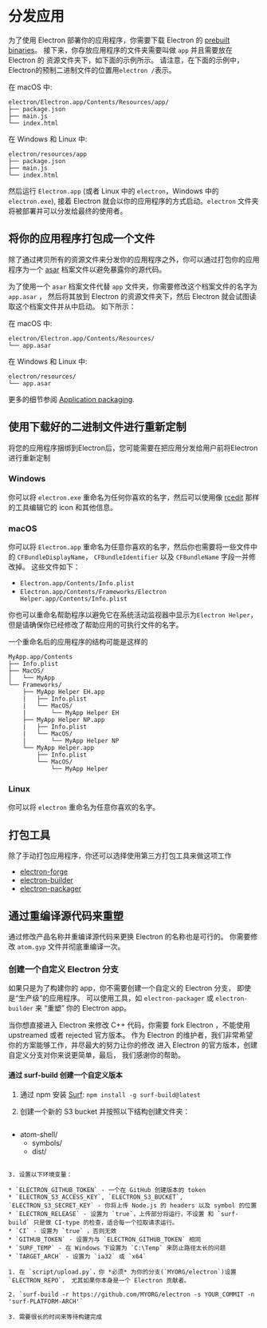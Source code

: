 # 分发应用

为了使用 Electron 部署你的应用程序，你需要下载 Electron 的 [prebuilt binaries](https://github.com/electron/electron/releases)。 接下来，你存放应用程序的文件夹需要叫做 `app` 并且需要放在 Electron 的 资源文件夹下，如下面的示例所示。 请注意，在下面的示例中，Electron的预制二进制文件的位置用`electron /`表示。

在 macOS 中:

```text
electron/Electron.app/Contents/Resources/app/
├── package.json
├── main.js
└── index.html
```

在 Windows 和 Linux 中:

```text
electron/resources/app
├── package.json
├── main.js
└── index.html
```

然后运行 `Electron.app` (或者 Linux 中的 `electron`，Windows 中的 `electron.exe`), 接着 Electron 就会以你的应用程序的方式启动。`electron` 文件夹将被部署并可以分发给最终的使用者。

## 将你的应用程序打包成一个文件

除了通过拷贝所有的资源文件来分发你的应用程序之外，你可以通过打包你的应用程序为一个 [asar](https://github.com/electron/asar) 档案文件以避免暴露你的源代码。

为了使用一个 `asar` 档案文件代替 `app` 文件夹，你需要修改这个档案文件的名字为 `app.asar` ， 然后将其放到 Electron 的资源文件夹下，然后 Electron 就会试图读取这个档案文件并从中启动。 如下所示：

在 macOS 中:

```text
electron/Electron.app/Contents/Resources/
└── app.asar
```

在 Windows 和 Linux 中:

```text
electron/resources/
└── app.asar
```

更多的细节参阅 [Application packaging](application-packaging.md).

## 使用下载好的二进制文件进行重新定制

将您的应用程序捆绑到Electron后，您可能需要在把应用分发给用户前将Electron进行重新定制

### Windows

你可以将 `electron.exe` 重命名为任何你喜欢的名字，然后可以使用像 [rcedit](https://github.com/atom/rcedit) 那样的工具编辑它的 icon 和其他信息。

### macOS

你可以将 `Electron.app` 重命名为任意你喜欢的名字，然后你也需要将一些文件中的 `CFBundleDisplayName`， `CFBundleIdentifier` 以及 `CFBundleName` 字段一并修改掉。 这些文件如下：

* `Electron.app/Contents/Info.plist`
* `Electron.app/Contents/Frameworks/Electron Helper.app/Contents/Info.plist`

你也可以重命名帮助程序以避免它在系统活动监视器中显示为`Electron Helper`， 但是请确保你已经修改了帮助应用的可执行文件的名字。

一个重命名后的应用程序的结构可能是这样的

```text
MyApp.app/Contents
├── Info.plist
├── MacOS/
│   └── MyApp
└── Frameworks/
    ├── MyApp Helper EH.app
    |   ├── Info.plist
    |   └── MacOS/
    |       └── MyApp Helper EH
    ├── MyApp Helper NP.app
    |   ├── Info.plist
    |   └── MacOS/
    |       └── MyApp Helper NP
    └── MyApp Helper.app
        ├── Info.plist
        └── MacOS/
            └── MyApp Helper
```

### Linux

你可以将 `electron` 重命名为任意你喜欢的名字。

## 打包工具

除了手动打包应用程序，你还可以选择使用第三方打包工具来做这项工作

* [electron-forge](https://github.com/electron-userland/electron-forge)
* [electron-builder](https://github.com/electron-userland/electron-builder)
* [electron-packager](https://github.com/electron-userland/electron-packager)

## 通过重编译源代码来重塑

通过修改产品名称并重编译源代码来更换 Electron 的名称也是可行的。 你需要修改 `atom.gyp` 文件并彻底重编译一次。

### 创建一个自定义 Electron 分支

如果只是为了构建你的 app，你不需要创建一个自定义的 Electron 分支， 即使是“生产级”的应用程序。 可以使用工具，如 `electron-packager` 或 `electron-builder` 来 “重塑” 你的 Electron app。

当你想直接进入 Electron 来修改 C++ 代码，你需要 fork Electron ，不能使用 upstreamed 或者 rejected 官方版本。 作为 Electron 的维护者，我们非常希望 你的方案能够工作，并尽最大的努力让你的修改 进入 Electron 的官方版本，创建自定义分支对你来说更简单，最后， 我们感谢你的帮助。

#### 通过 surf-build 创建一个自定义版本

1. 通过 npm 安装 [Surf](https://github.com/surf-build/surf): `npm install -g surf-build@latest`

2. 创建一个新的 S3 bucket 并按照以下结构创建文件夹：
    
    ```sh
- atom-shell/
  - symbols/
  - dist/
```

3. 设置以下环境变量：

* `ELECTRON_GITHUB_TOKEN` - 一个在 GitHub 创建版本的 token
* `ELECTRON_S3_ACCESS_KEY`, `ELECTRON_S3_BUCKET`, `ELECTRON_S3_SECRET_KEY` - 你将上传 Node.js 的 headers 以及 symbol 的位置
* `ELECTRON_RELEASE` - 设置为 `true`，上传部分将运行，不设置 和 `surf-build` 只是做 CI-type 的检查，适合每一个拉取请求运行。
* `CI` - 设置为 `true` ，否则无效
* `GITHUB_TOKEN` - 设置为与 `ELECTRON_GITHUB_TOKEN` 相同
* `SURF_TEMP` - 在 Windows 下设置为 `C:\Temp` 来防止路径太长的问题
* `TARGET_ARCH` - 设置为 `ia32` 或 `x64`

1. 在 `script/upload.py`，你 *必须* 为你的分支(`MYORG/electron`)设置 `ELECTRON_REPO`， 尤其如果你本身是一个 Electron 贡献者。

2. `surf-build -r https://github.com/MYORG/electron -s YOUR_COMMIT -n 'surf-PLATFORM-ARCH'`

3. 需要很长的时间来等待构建完成